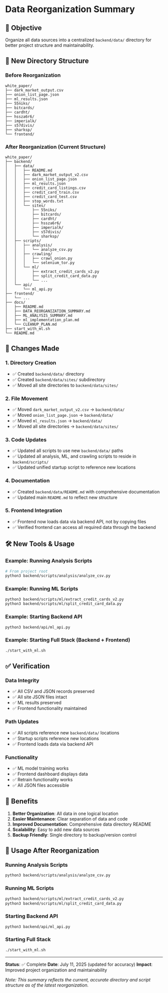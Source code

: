 # Data Reorganization Summary

## 🎯 Objective
Organize all data sources into a centralized `backend/data/` directory for better project structure and maintainability.

## 📁 New Directory Structure

### Before Reorganization
```
white_paper/
├── dark_market_output.csv
├── onion_list_page.json
├── ml_results.json
├── 55niks/
├── bitcards/
├── cardht/
├── hssza6r6/
├── imperialk/
├── s57divis/
├── sharksp/
└── frontend/
```

### After Reorganization (Current Structure)
```
white_paper/
├── backend/
│   ├── data/
│   │   ├── README.md
│   │   ├── dark_market_output_v2.csv
│   │   ├── onion_list_page.json
│   │   ├── ml_results.json
│   │   ├── credit_card_listings.csv
│   │   ├── credit_card_train.csv
│   │   ├── credit_card_test.csv
│   │   ├── stop_words.txt
│   │   └── sites/
│   │       ├── 55niks/
│   │       ├── bitcards/
│   │       ├── cardht/
│   │       ├── hssza6r6/
│   │       ├── imperialk/
│   │       ├── s57divis/
│   │       └── sharksp/
│   ├── scripts/
│   │   ├── analysis/
│   │   │   └── analyze_csv.py
│   │   ├── crawling/
│   │   │   ├── crawl_onion.py
│   │   │   └── selenium_tor.py
│   │   └── ml/
│   │       ├── extract_credit_cards_v2.py
│   │       ├── split_credit_card_data.py
│   │       └── ...
│   └── api/
│       └── ml_api.py
├── frontend/
│   └── ...
├── docs/
│   ├── README.md
│   ├── DATA_REORGANIZATION_SUMMARY.md
│   ├── ML_ANALYSIS_SUMMARY.md
│   ├── ml_implementation_plan.md
│   └── CLEANUP_PLAN.md
├── start_with_ml.sh
└── README.md
```

## 🔄 Changes Made

### 1. Directory Creation
- ✅ Created `backend/data/` directory
- ✅ Created `backend/data/sites/` subdirectory
- ✅ Moved all site directories to `backend/data/sites/`

### 2. File Movement
- ✅ Moved `dark_market_output_v2.csv` → `backend/data/`
- ✅ Moved `onion_list_page.json` → `backend/data/`
- ✅ Moved `ml_results.json` → `backend/data/`
- ✅ Moved all site directories → `backend/data/sites/`

### 3. Code Updates
- ✅ Updated all scripts to use new `backend/data/` paths
- ✅ Updated all analysis, ML, and crawling scripts to reside in `backend/scripts/`
- ✅ Updated unified startup script to reference new locations

### 4. Documentation
- ✅ Created `backend/data/README.md` with comprehensive documentation
- ✅ Updated main `README.md` to reflect new structure

### 5. Frontend Integration
- ✅ Frontend now loads data via backend API, not by copying files
- ✅ Verified frontend can access all required data through the backend

## 🛠️ New Tools & Usage

### Example: Running Analysis Scripts
```bash
# From project root
python3 backend/scripts/analysis/analyze_csv.py
```

### Example: Running ML Scripts
```bash
python3 backend/scripts/ml/extract_credit_cards_v2.py
python3 backend/scripts/ml/split_credit_card_data.py
```

### Example: Starting Backend API
```bash
python3 backend/api/ml_api.py
```

### Example: Starting Full Stack (Backend + Frontend)
```bash
./start_with_ml.sh
```

## ✅ Verification

### Data Integrity
- ✅ All CSV and JSON records preserved
- ✅ All site JSON files intact
- ✅ ML results preserved
- ✅ Frontend functionality maintained

### Path Updates
- ✅ All scripts reference new `backend/data/` locations
- ✅ Startup scripts reference new locations
- ✅ Frontend loads data via backend API

### Functionality
- ✅ ML model training works
- ✅ Frontend dashboard displays data
- ✅ Retrain functionality works
- ✅ All JSON files accessible

## 🎉 Benefits

1. **Better Organization**: All data in one logical location
2. **Easier Maintenance**: Clear separation of data and code
3. **Improved Documentation**: Comprehensive data directory README
4. **Scalability**: Easy to add new data sources
5. **Backup Friendly**: Single directory to backup/version control

## 📝 Usage After Reorganization

### Running Analysis Scripts
```bash
python3 backend/scripts/analysis/analyze_csv.py
```

### Running ML Scripts
```bash
python3 backend/scripts/ml/extract_credit_cards_v2.py
python3 backend/scripts/ml/split_credit_card_data.py
```

### Starting Backend API
```bash
python3 backend/api/ml_api.py
```

### Starting Full Stack
```bash
./start_with_ml.sh
```

---

**Status**: ✅ Complete
**Date**: July 11, 2025 (updated for accuracy)
**Impact**: Improved project organization and maintainability

*Note: This summary reflects the current, accurate directory and script structure as of the latest reorganization.* 